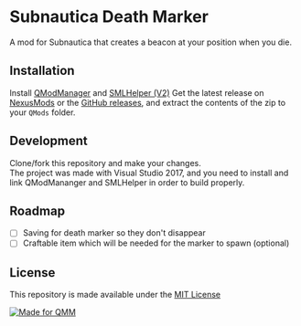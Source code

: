 # Subnautica Death Marker

A mod for Subnautica that creates a beacon at your position when you die.

## Installation
Install [QModManager](https://www.nexusmods.com/subnautica/mods/16) and [SMLHelper (V2)](https://www.nexusmods.com/subnautica/mods/113)
Get the latest release on [NexusMods]() or the [GitHub releases](/releases), and extract the contents of the zip to your `QMods` folder.

## Development
Clone/fork this repository and make your changes.  
The project was made with Visual Studio 2017, and you need to install and link QModMananger and SMLHelper in order to build properly.

## Roadmap
- [ ] Saving for death marker so they don't disappear
- [ ] Craftable item which will be needed for the marker to spawn (optional)

## License
This repository is made available under the [MIT License](/LICENSE)

[![Made for QMM](https://staticdelivery.nexusmods.com/mods/1155/images/16/16-1518639046-1150268638.png)](https://www.nexusmods.com/subnautica/mods/16)